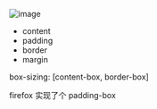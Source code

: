
![image](https://user-images.githubusercontent.com/2213424/41146966-a545f95c-6b37-11e8-99cb-608b217fad3a.png)


- content
- padding
- border
- margin


box-sizing: [content-box, border-box]

firefox 实现了个 padding-box
